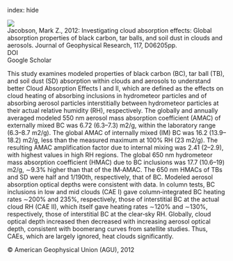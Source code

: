 index: hide

<div class="Citation">
    <div class="Citation-thumb CitationThumb-linked"  data-href="https://doi.org/10.1029/2011jd017218">
      <img src="https://static.claimspace.cloud/climate-study-static/refs/thumbs/7/Jacobson_2012-thumb.png" />
    </div>

  <div class="Citation-body">
    <div class="Citation-text">Jacobson, Mark Z., 2012: Investigating cloud absorption effects: Global absorption properties of black carbon, tar balls, and soil dust in clouds and aerosols. <span class="Article-journal">Journal of Geophysical Research, </span><span class="Article-volume">117, </span>D06205pp.</div>
    <div class="Citation-links">
      <div class="CitationLink" data-href="https://doi.org/10.1029/2011jd017218">
        <div class="CitationLink-icon CitationLink-Doi"></div>
        <div class="CitationLink-text">DOI</div>
      </div>
      <div class="CitationLink" data-href="https://scholar.google.com/scholar?q=10.1029/2011jd017218">
        <div class="CitationLink-icon CitationLink-Scholar"></div>
        <div class="CitationLink-text">Google Scholar</div>
      </div>
    </div>
  </div>
</div>

This study examines modeled properties of black carbon (BC), tar ball (TB), and soil dust (SD) absorption within clouds and aerosols to understand better Cloud Absorption Effects I and II, which are defined as the effects on cloud heating of absorbing inclusions in hydrometeor particles and of absorbing aerosol particles interstitially between hydrometeor particles at their actual relative humidity (RH), respectively. The globally and annually averaged modeled 550 nm aerosol mass absorption coefficient (AMAC) of externally mixed BC was 6.72 (6.3–7.3) m2/g, within the laboratory range (6.3–8.7 m2/g). The global AMAC of internally mixed (IM) BC was 16.2 (13.9–18.2) m2/g, less than the measured maximum at 100% RH (23 m2/g). The resulting AMAC amplification factor due to internal mixing was 2.41 (2–2.9), with highest values in high RH regions. The global 650 nm hydrometeor mass absorption coefficient (HMAC) due to BC inclusions was 17.7 (10.6–19) m2/g, ∼9.3% higher than that of the IM‐AMAC. The 650 nm HMACs of TBs and SD were half and 1/190th, respectively, that of BC. Modeled aerosol absorption optical depths were consistent with data. In column tests, BC inclusions in low and mid clouds (CAE I) gave column‐integrated BC heating rates ∼200% and 235%, respectively, those of interstitial BC at the actual cloud RH (CAE II), which itself gave heating rates ∼120% and ∼130%, respectively, those of interstitial BC at the clear‐sky RH. Globally, cloud optical depth increased then decreased with increasing aerosol optical depth, consistent with boomerang curves from satellite studies. Thus, CAEs, which are largely ignored, heat clouds significantly.

<div class="Citation-copy">
&copy; American Geophysical Union (AGU), 2012
</div>